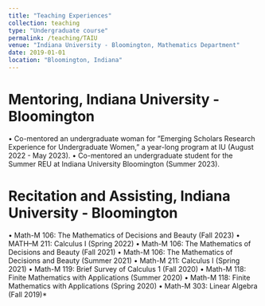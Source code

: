```yaml
---
title: "Teaching Experiences"
collection: teaching
type: "Undergraduate course"
permalink: /teaching/TAIU
venue: "Indiana University - Bloomington, Mathematics Department"
date: 2019-01-01
location: "Bloomington, Indiana"
---
```


Mentoring, Indiana University - Bloomington
===
• Co-mentored an undergraduate woman for ”Emerging Scholars Research Experience for Undergraduate Women,”
a year-long program at IU (August 2022 - May 2023).
• Co-mentored an undergraduate student for the Summer REU at Indiana University Bloomington (Summer
2023).


Recitation and Assisting, Indiana University - Bloomington
===
• Math-M 106: The Mathematics of Decisions and Beauty (Fall 2023)
• MATH–M 211: Calculus I (Spring 2022)
• Math-M 106: The Mathematics of Decisions and Beauty (Fall 2021)
• Math-M 106: The Mathematics of Decisions and Beauty (Summer 2021)
• Math-M 211: Calculus I (Spring 2021)
• Math-M 119: Brief Survey of Calculus 1 (Fall 2020)
• Math-M 118: Finite Mathematics with Applications (Summer 2020)
• Math-M 118: Finite Mathematics with Applications (Spring 2020)
• Math-M 303: Linear Algebra (Fall 2019)* 

